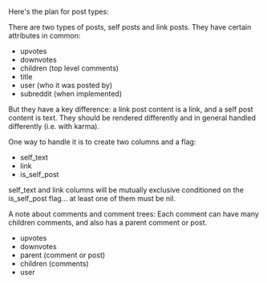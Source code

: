 Here's the plan for post types:

There are two types of posts, self posts and link posts. They have certain attributes in common:
* upvotes
* downvotes
* children (top level comments)
* title
* user (who it was posted by)
* subreddit (when implemented)

But they have a key difference: a link post content is a link, and a self post content is text.
They should be rendered differently and in general handled differently (i.e. with karma).

One way to handle it is to create two columns and a flag:
* self_text
* link
* is_self_post

self_text and link columns will be mutually exclusive conditioned on the is_self_post flag... 
at least one of them must be nil.

A note about comments and comment trees: Each comment can have many children comments, and
also has a parent comment or post.

* upvotes
* downvotes
* parent (comment or post)
* children (comments)
* user
